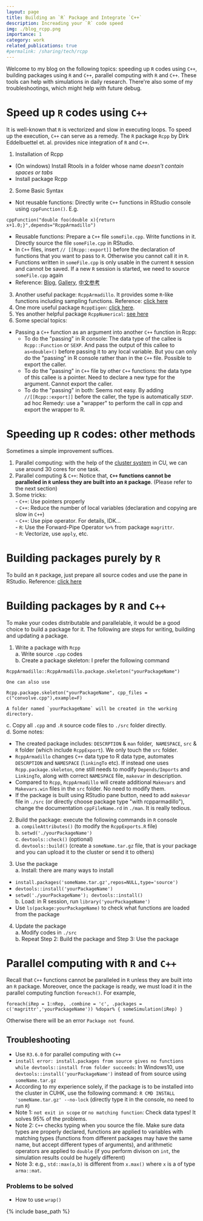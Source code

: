 ```yaml
---
layout: page
title: Building an `R` Package and Integrate `C++`
description: Increading your `R` code speed
img: ./blog_rcpp.png
importance: 1
category: work
related_publications: true
#permalink: /sharing/tech/rcpp
---
```

Welcome to my blog on the following topics: speeding up `R` codes using `C++`, building packages using `R` and `C++`, parallel computing with `R` and `C++`. These tools can help with simulations in daily research. There're also some of my troubleshootings, which might help with future debug.


# Speed up `R` codes using `C++`  
It is well-known that `R` is vectorized and slow in executing loops. To speed up the execution, `C++` can serve as a remedy. The `R` package `Rcpp` by Dirk Eddelbuettel et. al. provides nice integration of `R` and `C++`.
  1. Installation of Rcpp  
  - (On windows) Install Rtools in a folder whose name *doesn't contain spaces or tabs*  
  - Install package Rcpp
  2. Some Basic Syntax  
  - Not reusable functions: Directly write `C++` functions in RStudio console using  `cppFunction()`. E.g.
  ```
  cppFunction("double foo(double x){return x+1.0;}",depends="RcppArmadillo")
  ```
  - Reusable functions: Prepare a `C++` file `someFile.cpp`. Write functions in it. Directly source the file `someFile.cpp` in RStudio.   
  - In `C++` files, insert `// [[Rcpp::export]]` before the declaration of functions that you want to pass to `R`. Otherwise you cannot call it in `R`.    
  - Functions written in `someFile.cpp` is only usable in the current `R` session and cannot be saved. If a new `R` session is started, we need to source `someFile.cpp` again    
  - Reference: [Blog](https://teuder.github.io/rcpp4everyone_en/210_rcpp_functions.html), [Gallery](https://gallery.rcpp.org/), [中文参考](https://jywang2016.github.io/rcpp4everyone_cn/)
  3. Another useful package: `RcppArmadillo`. It provides some `R`-like functions including sampling functions. Reference: [click here](http://arma.sourceforge.net/docs.html#top)   
  4. One more useful package `RcppEigen`: [click here](https://cran.r-project.org/web/packages/RcppEigen/index.html).  
  5. Yes another helpful package `RcppNumerical`: [see here](https://cran.r-project.org/web/packages/RcppNumerical/vignettes/introduction.html)
  6. Some special topics:  
  - Passing a `C++` function as an argument into another `C++` function in Rcpp:  
    - To do the "passing" in R console: The data type of the callee is `Rcpp::Function` or `SEXP`. And pass the output of this callee to `as<double>()` before passing it to any local variable. But you can only do the "passing" in R console rather than in the `C++` file. Possible to export the caller.
    - To do the "passing" in `C++` file by other `C++` functions: the data type of this callee is a pointer. Need to declare a new type for the argument. Cannot export the caller.
    - To do the "passing" in both: Seems not easy. By adding `//[[Rcpp::export]]` before the caller, the type is automatically `SEXP`. ad hoc Remedy: use a "wrapper" to perform the call in cpp and export the wrapper to R.


# Speeding up `R` codes: other methods  
Sometimes a simple improvement suffices.  
  1. Parallel computing: with the help of the [cluster system](https://www.cuhk.edu.hk/itsc/hpc/getstart.html) in CU, we can use around 30 cores for one task.    
  2. Parallel computing & `C++`: Notice that, **`C++` functions cannot be paralleled in `R` unless they are built into an `R` package**. (Please refer to the next section)    
  3. Some tricks:     
    - `C++`: Use pointers properly    
    - `C++`: Reduce the number of local variables (declaration and copying are slow in `C++`)    
    - `C++`: Use pipe operator. For details, IDK...    
    - `R`: Use the Forward-Pipe Operator `%>%` from package `magrittr`.    
    - `R`: Vectorize, use `apply`, etc.    


# Building packages purely by `R`    
To build an `R` package, just prepare all source codes and use the pane in RStudio. Reference: [click here](https://support.rstudio.com/hc/en-us/articles/200486488-Developing-Packages-with-the-RStudio-IDE#:~:text=R%20packages%20are%20an%20ideal,of%20build%20output%20and%20errors)  


# Building packages by `R` and `C++`  
To make your codes distributable and parallelable, it would be a good choice to build a package for it. The following are steps for writing, building and updating a package.  
1. Write a package with `Rcpp`   
  a. Write source `.cpp` codes   
  b. Create a package skeleton: I prefer the following command
  ```
  RcppArmadillo::RcppArmadillo.package.skeleton("yourPackageName")
  ```
    One can also use
  ```
  Rcpp.package.skeleton("yourPackageName", cpp_files = c("convolve.cpp"),example=F)
  ```
    A folder named `yourPackageName` will be created in the working directory.    
  c. Copy all `.cpp` and `.R` source code files to `./src` folder directly.  
  d. Some notes:  
  - The created package includes: `DESCRPTION` & `man` folder,  `NAMESPACE`, `src` & `R` folder (which include `RcppExport`). We only touch the `src` folder.    
  - `RcppArmadillo` changes `C++` data type to R data type, automates `DESCRPTION` and `NAMESPACE` (`linkingTo` etc). If instead one uses `Rcpp.package.skeleton`, one still needs to modify `Depends/Imports` and `LinkingTo`, along with correct `NAMESPACE` file, `makevar` in description.    
  - Compared to `Rcpp`, `RcppArmadillo` will create additional `Makevars` and `Makevars.win` files in the `src` folder. No need to modify them.    
  - If the package is built using RStudio pane button, need to add `makevar` file in `./src` (or directly choose package type "with rcpparmadillo"), change the documentation `cppFileName.rd` in `./man`. It is really tedious.    

2. Build the package: execute the following commands in `R` console   
  a. `compileAttributes()` (to modify the `RcppExports.R` file)   
  b. `setwd('./yourPackageName')`   
  c. `devtools::check()` (optional)   
  d. `devtools::build()` (create a `someName.tar.gz` file, that is your package and you can upload it to the cluster or send it to others)

3. Use the package  
  a. Install: there are many ways to install
  - `install.packages('someName.tar.gz',repos=NULL,type='source')`
  -  `devtools::install('yourPackageName')`
  - `setwd('./yourPackageName'); devtools::install()`   
  b. Load: in R session, run `library('yourPackageName')`    
  - Use `ls(package:yourPackageName)` to check what functions are loaded from the package

4. Update the package    
  a. Modify codes in `./src`   
  b. Repeat Step 2: Build the package and Step 3: Use the package

# Parallel computing with `R` and `C++`  
Recall that `C++` functions cannot be paralleled in `R` unless they are built into an `R` package. Moreover, once the package is ready, we must load it in the parallel computing function `foreach()`. For example,
```
foreach(iRep = 1:nRep, .combine = 'c', .packages = c('magrittr','yourPackageName')) %dopar% { someSimulation(iRep) }
```
Otherwise there will be an error `Package not found`.

## Troubleshooting
- Use `R3.6.0` for parallel computing with `C++`
- `install error: install.packages from source gives no functions while devtools::install from folder succeeds`: In Windows10, use `devtools::install('yourPackageName')` instead of from source using `someName.tar.gz`
- According to my experience solely, if the package is to be installed into the cluster in CUHK, use the following command: `R CMD INSTALL 'someName.tar.gz' --no-lock` (directly type it in the console, no need to run `R`)
- Note 1: `not exit in scope` or `no matching function`: Check data types! It solves 95% of the problems.
- Note 2: `C++` checks typing when you source the file. Make sure data types are properly declared, functions are applied to variables with matching types (functions from different packages may have the same name, but accept different types of arguments), and arithmetic operators are applied to `double` (if you perform divison on `int`, the simulation results could be hugely different)
- Note 3: e.g., `std::max(a,b)` is different from `x.max()` where `x` is a of type `arma::mat`.


### Problems to be solved
- How to use `wrap()`

{% include base_path %}
